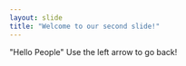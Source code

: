 ```yaml
---
layout: slide
title: "Welcome to our second slide!"
---
```

"Hello People"
Use the left arrow to go back!
